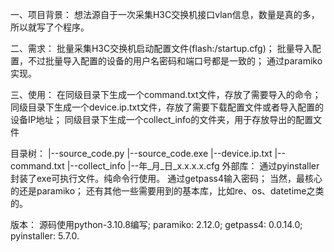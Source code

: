 一、项目背景：
    想法源自于一次采集H3C交换机接口vlan信息，数量是真的多，所以就写了个程序。

二、需求：
    批量采集H3C交换机启动配置文件(flash:/startup.cfg)；
    批量导入配置，不过批量导入配置的设备的用户名密码和端口号都是一致的；
    通过paramiko实现。

三、使用：
    在同级目录下生成一个command.txt文件，存放了需要导入的命令；
    同级目录下生成一个device.ip.txt文件，存放了需要下载配置文件或者导入配置的设备IP地址；
    同级目录下生成一个collect_info的文件夹，用于存放导出的配置文件

目录树：
    |--source_code.py
    |--source_code.exe
    |--device.ip.txt
    |--command.txt
    |--collect_info
             |--年_月_日_x.x.x.x.cfg
外部库：
    通过pyinstaller封装了exe可执行文件。纯命令行使用。
    通过getpass4输入密码；
    当然，最核心的还是paramiko；
    还有其他一些需要用到的基本库，比如re、os、datetime之类的。

版本：
    源码使用python-3.10.8编写;
    paramiko: 2.12.0;
    getpass4: 0.0.14.0;
    pyinstaller: 5.7.0.
